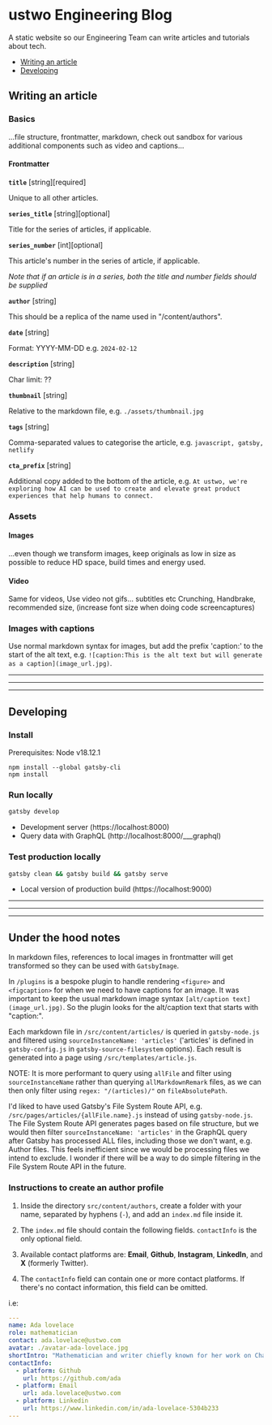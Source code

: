 # ustwo Engineering Blog

A static website so our Engineering Team can write articles and tutorials about tech.

- [Writing an article](#writing-an-article)
- [Developing](#developing)

## Writing an article

### Basics

...file structure, frontmatter, markdown, check out sandbox for various additional components such as video and captions...

#### Frontmatter

**`title`** [string][required]

Unique to all other articles.

**`series_title`** [string][optional]

Title for the series of articles, if applicable.

**`series_number`** [int][optional]

This article's number in the series of article, if applicable.

*Note that if an article is in a series, both the title and number fields should be supplied*

**`author`** [string]

This should be a replica of the name used in "/content/authors".

**`date`** [string]

Format: YYYY-MM-DD e.g. `2024-02-12`

**`description`** [string]

Char limit: ??

**`thumbnail`** [string]

Relative to the markdown file, e.g. `./assets/thumbnail.jpg`

**`tags`** [string]

Comma-separated values to categorise the article, e.g. `javascript, gatsby, netlify`

**`cta_prefix`** [string]

Additional copy added to the bottom of the article, e.g. `At ustwo, we're exploring how AI can be used to create and elevate great product experiences that help humans to connect.`

### Assets

#### Images

...even though we transform images, keep originals as low in size as possible to reduce HD space, build times and energy used.

#### Video

Same for videos, Use video not gifs... subtitles etc
Crunching, Handbrake, recommended size, (increase font size when doing code screencaptures)

### Images with captions

Use normal markdown syntax for images, but add the prefix 'caption:' to the start of the alt text, e.g. `![caption:This is the alt text but will generate as a caption](image_url.jpg)`.

---

---

---

## Developing

### Install

Prerequisites: Node v18.12.1

```
npm install --global gatsby-cli
npm install
```

### Run locally

```bash
gatsby develop
```

- Development server (https://localhost:8000)
- Query data with GraphQL (http://localhost:8000/\_\_\_graphql)

### Test production locally

```bash
gatsby clean && gatsby build && gatsby serve
```

- Local version of production build (https://localhost:9000)

---

---

---

## Under the hood notes

In markdown files, references to local images in frontmatter will get transformed so they can be used with `GatsbyImage`.

In `/plugins` is a bespoke plugin to handle rendering `<figure>` and `<figcaption>` for when we need to have captions for an image. It was important to keep the usual markdown image syntax `[alt/caption text](image_url.jpg)`. So the plugin looks for the alt/caption text that starts with "caption:".

Each markdown file in `/src/content/articles/` is queried in `gatsby-node.js` and filtered using `sourceInstanceName: 'articles'` ('articles' is defined in `gatsby-config.js` in `gatsby-source-filesystem` options). Each result is generated into a page using `/src/templates/article.js`.

NOTE: It is more performant to query using `allFile` and filter using `sourceInstanceName` rather than querying `allMarkdownRemark` files, as we can then only filter using `regex: "/(articles)/"` on `fileAbsolutePath`.

I'd liked to have used Gatsby's File System Route API, e.g. `/src/pages/articles/{allFile.name}.js` instead of using `gatsby-node.js`. The File System Route API generates pages based on file structure, but we would then filter `sourceInstanceName: 'articles'` in the GraphQL query after Gatsby has processed ALL files, including those we don't want, e.g. Author files. This feels inefficient since we would be processing files we intend to exclude. I wonder if there will be a way to do simple filtering in the File System Route API in the future.

### Instructions to create an author profile

1. Inside the directory `src/content/authors`, create a folder with your name, separated by hyphens (`-`), and add an `index.md` file inside it.

2. The `index.md` file should contain the following fields. `contactInfo` is the only optional field.

3. Available contact platforms are: **Email**, **Github**, **Instagram**, **LinkedIn**, and **X** (formerly Twitter).

4. The `contactInfo` field can contain one or more contact platforms. If there's no contact information, this field can be omitted.

i.e:

```yaml
---
name: Ada lovelace
role: mathematician
contact: ada.lovelace@ustwo.com
avatar: ./avatar-ada-lovelace.jpg
shortIntro: "Mathematician and writer chiefly known for her work on Charles Babbage's proposed mechanical general-purpose computer, the Analytical Engine."
contactInfo:
  - platform: Github
    url: https://github.com/ada
  - platform: Email
    url: ada.lovelace@ustwo.com
  - platform: Linkedin
    url: https://www.linkedin.com/in/ada-lovelace-5304b233
---
```
